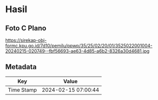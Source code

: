 # Hasil

## Foto C Plano

https://sirekap-obj-formc.kpu.go.id/7d10/pemilu/ppwp/35/25/02/20/01/3525022001004-20240215-020749--fbf56693-ae63-4d85-a6b2-8326a30d4681.jpg


## Metadata

| Key        | Value               |
| ---------- | ------------------- |
| Time Stamp | 2024-02-15 07:00:44 |



